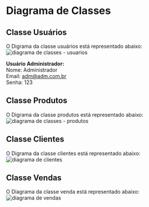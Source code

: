 # Diagrama de Classes

## Classe Usuários
O Digrama da classe usuários está representado abaixo:  
![diagrama de classes - usuarios](https://user-images.githubusercontent.com/19656573/31110928-c60b3244-a7e0-11e7-9416-ea5e1a51efb5.jpg)

**Usuário Administrador:**  
Nome: Administrador  
Email: adm@adm.com.br  
Senha: 123  

## Classe Produtos
O Digrama da classe produtos está representado abaixo:  
![diagrama de classes - produtos](https://user-images.githubusercontent.com/19656573/31304697-d452fa74-aafd-11e7-8517-4454498227b4.jpg)

## Classe Clientes
O Digrama da classe clientes está representado abaixo:  
![diagrama de clientes](https://user-images.githubusercontent.com/19656573/31636540-a1989554-b2a9-11e7-8a8f-c142d3e6815d.jpg)


## Classe Vendas
O Diagrama da classe venda está representado abaixo:  
![diagrama de vendas](https://user-images.githubusercontent.com/19656573/32139005-cba7fa66-bc1c-11e7-9ae2-f4c5df3974e4.jpg)